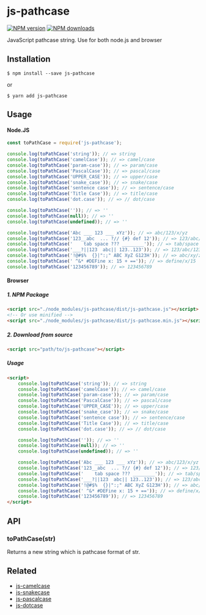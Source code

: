 # js-pathcase

[![NPM version][npm-image]][npm-url]
[![NPM downloads][downloads-image]][downloads-url]

JavaScript pathcase string. Use for both node.js and browser


## Installation

`$ npm install --save js-pathcase`

or

`$ yarn add js-pathcase`

## Usage

#### Node.JS

```js
const toPathCase = require('js-pathcase');

console.log(toPathCase('string')); // => string
console.log(toPathCase('camelCase')); // => camel/case
console.log(toPathCase('param-case')); // => param/case
console.log(toPathCase('PascalCase')); // => pascal/case
console.log(toPathCase('UPPER_CASE')); // => upper/case
console.log(toPathCase('snake_case')); // => snake/case
console.log(toPathCase('sentence case')); // => sentence/case
console.log(toPathCase('Title Case')); // => title/case
console.log(toPathCase('dot.case')); // => // dot/case

console.log(toPathCase('')); // => ''
console.log(toPathCase(null)); // => ''
console.log(toPathCase(undefined)); // => ''

console.log(toPathCase('Abc ___ 123 ___ xYz')); // => abc/123/x/yz
console.log(toPathCase('123__abc  ... ?// {#} def 12')); // => 123/abc/def/12
console.log(toPathCase('	tab space ??? ________')); // => tab/space
console.log(toPathCase('___?||123  abc|| 123..123')); // => 123/abc/123/123
console.log(toPathCase('!@#$%  {}|":;" ABC XyZ G123H')); // => abc/xy/z/g123h
console.log(toPathCase(' ^&* #DEFine x: 15 + ==')); // => define/x/15
console.log(toPathCase('123456789')); // => 123456789

```

#### Browser
##### 1. NPM Package
```html
<script src="./node_modules/js-pathcase/dist/js-pathcase.js"></script>
<!-- Or use minified -->
<script src="./node_modules/js-pathcase/dist/js-pathcase.min.js"></script>
```
##### 2. Download from source
```html
<script src="path/to/js-pathcase"></script>
```
##### Usage
```html
<script>
	console.log(toPathCase('string')); // => string
	console.log(toPathCase('camelCase')); // => camel/case
	console.log(toPathCase('param-case')); // => param/case
	console.log(toPathCase('PascalCase')); // => pascal/case
	console.log(toPathCase('UPPER_CASE')); // => upper/case
	console.log(toPathCase('snake_case')); // => snake/case
	console.log(toPathCase('sentence case')); // => sentence/case
	console.log(toPathCase('Title Case')); // => title/case
	console.log(toPathCase('dot.case')); // => // dot/case

	console.log(toPathCase('')); // => ''
	console.log(toPathCase(null)); // => ''
	console.log(toPathCase(undefined)); // => ''

	console.log(toPathCase('Abc ___ 123 ___ xYz')); // => abc/123/x/yz
	console.log(toPathCase('123__abc  ... ?// {#} def 12')); // => 123/abc/def/12
	console.log(toPathCase('	tab space ??? ________')); // => tab/space
	console.log(toPathCase('___?||123  abc|| 123..123')); // => 123/abc/123/123
	console.log(toPathCase('!@#$%  {}|":;" ABC XyZ G123H')); // => abc/xy/z/g123h
	console.log(toPathCase(' ^&* #DEFine x: 15 + ==')); // => define/x/15
	console.log(toPathCase('123456789')); // => 123456789
</script>
```

## API

### toPathCase(str)

Returns a new string which is pathcase format of str.


## Related
+ [js-camelcase](https://github.com/huynhsamha/js-camelcase)
+ [js-snakecase](https://github.com/huynhsamha/js-snakecase)
+ [js-pascalcase](https://github.com/huynhsamha/js-pascalcase)
+ [js-dotcase](https://github.com/huynhsamha/js-dotcase)


[npm-image]: https://img.shields.io/npm/v/js-pathcase.svg?style=flat
[npm-url]: https://www.npmjs.com/package/js-pathcase
[downloads-image]: https://img.shields.io/npm/dm/js-pathcase.svg?style=flat
[downloads-url]: https://www.npmjs.com/package/js-pathcase
